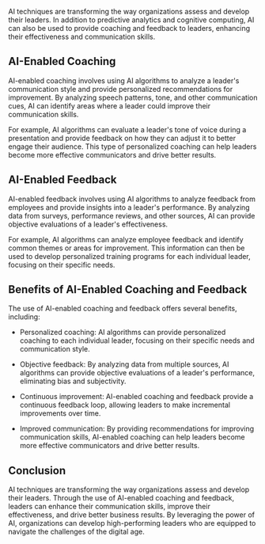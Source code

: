
AI techniques are transforming the way organizations assess and develop their leaders. In addition to predictive analytics and cognitive computing, AI can also be used to provide coaching and feedback to leaders, enhancing their effectiveness and communication skills.

AI-Enabled Coaching
-------------------

AI-enabled coaching involves using AI algorithms to analyze a leader's communication style and provide personalized recommendations for improvement. By analyzing speech patterns, tone, and other communication cues, AI can identify areas where a leader could improve their communication skills.

For example, AI algorithms can evaluate a leader's tone of voice during a presentation and provide feedback on how they can adjust it to better engage their audience. This type of personalized coaching can help leaders become more effective communicators and drive better results.

AI-Enabled Feedback
-------------------

AI-enabled feedback involves using AI algorithms to analyze feedback from employees and provide insights into a leader's performance. By analyzing data from surveys, performance reviews, and other sources, AI can provide objective evaluations of a leader's effectiveness.

For example, AI algorithms can analyze employee feedback and identify common themes or areas for improvement. This information can then be used to develop personalized training programs for each individual leader, focusing on their specific needs.

Benefits of AI-Enabled Coaching and Feedback
--------------------------------------------

The use of AI-enabled coaching and feedback offers several benefits, including:

* Personalized coaching: AI algorithms can provide personalized coaching to each individual leader, focusing on their specific needs and communication style.

* Objective feedback: By analyzing data from multiple sources, AI algorithms can provide objective evaluations of a leader's performance, eliminating bias and subjectivity.

* Continuous improvement: AI-enabled coaching and feedback provide a continuous feedback loop, allowing leaders to make incremental improvements over time.

* Improved communication: By providing recommendations for improving communication skills, AI-enabled coaching can help leaders become more effective communicators and drive better results.

Conclusion
----------

AI techniques are transforming the way organizations assess and develop their leaders. Through the use of AI-enabled coaching and feedback, leaders can enhance their communication skills, improve their effectiveness, and drive better business results. By leveraging the power of AI, organizations can develop high-performing leaders who are equipped to navigate the challenges of the digital age.

